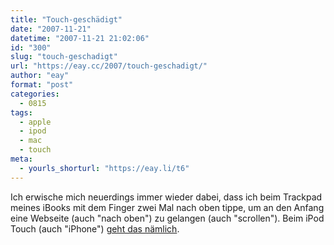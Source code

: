 ```yaml
---
title: "Touch-geschädigt"
date: "2007-11-21"
datetime: "2007-11-21 21:02:06"
id: "300"
slug: "touch-geschadigt"
url: "https://eay.cc/2007/touch-geschadigt/"
author: "eay"
format: "post"
categories:
  - 0815
tags:
  - apple
  - ipod
  - mac
  - touch
meta:
  - yourls_shorturl: "https://eay.li/t6"
---
```


Ich erwische mich neuerdings immer wieder dabei, dass ich beim Trackpad meines iBooks mit dem Finger zwei Mal nach oben tippe, um an den Anfang eine Webseite (auch "nach oben") zu gelangen (auch "scrollen"). Beim iPod Touch (auch "iPhone") [geht das nämlich](http://www.electrobeans.de/archiv/2007/11/iphone_tipps_tricks_nach_oben.html).
